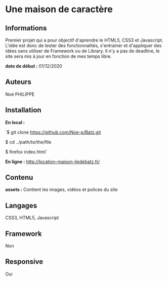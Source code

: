 # Une maison de caractère

## Informations

Premier projet qui a pour objectif d'aprendre le HTML5, CSS3 et Javascript.
L'idée est donc de tester des fonctionnalités, s'entrainer et d'appliquer des idées sans utiliser de Framework ou de Library.
Il n'y a pas de deadline, le site sera mis à jour en fonction de mes temps libre.

**date de début :** 01/12/2020

## Auteurs

Noé PHILIPPE

## Installation

**En local :**

`$ git clone https://github.com/Noe-p/Batz.git

$ cd ../path/to/the/file

$ firefox index.html`

**En ligne :** http://location-maison-iledebatz.fr/

## Contenu

**assets :** Contient les images, vidéos et polices du site


## Langages

CSS3, HTML5, Javascript

## Framework

Non

## Responsive

Oui
